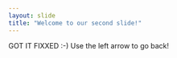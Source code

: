 ```yaml
---
layout: slide
title: "Welcome to our second slide!"
---
```

GOT IT FIXXED :-)
Use the left arrow to go back!
